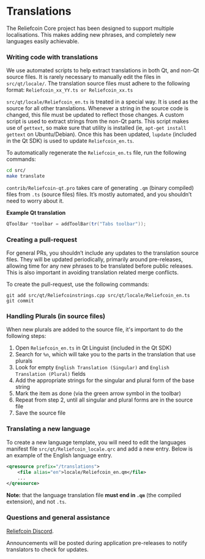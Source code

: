 Translations
============

The Reliefcoin Core project has been designed to support multiple localisations. This makes adding new phrases, and completely new languages easily achievable.

### Writing code with translations
We use automated scripts to help extract translations in both Qt, and non-Qt source files. It is rarely necessary to manually edit the files in `src/qt/locale/`. The translation source files must adhere to the following format:
`Reliefcoin_xx_YY.ts or Reliefcoin_xx.ts`

`src/qt/locale/Reliefcoin_en.ts` is treated in a special way. It is used as the source for all other translations. Whenever a string in the source code is changed, this file must be updated to reflect those changes. A custom script is used to extract strings from the non-Qt parts. This script makes use of `gettext`, so make sure that utility is installed (ie, `apt-get install gettext` on Ubuntu/Debian). Once this has been updated, `lupdate` (included in the Qt SDK) is used to update `Reliefcoin_en.ts`.

To automatically regenerate the `Reliefcoin_en.ts` file, run the following commands:
```sh
cd src/
make translate
```

`contrib/Reliefcoin-qt.pro` takes care of generating `.qm` (binary compiled) files from `.ts` (source files) files. It’s mostly automated, and you shouldn’t need to worry about it.

**Example Qt translation**
```cpp
QToolBar *toolbar = addToolBar(tr("Tabs toolbar"));
```

### Creating a pull-request
For general PRs, you shouldn’t include any updates to the translation source files. They will be updated periodically, primarily around pre-releases, allowing time for any new phrases to be translated before public releases. This is also important in avoiding translation related merge conflicts.

To create the pull-request, use the following commands:
```
git add src/qt/Reliefcoinstrings.cpp src/qt/locale/Reliefcoin_en.ts
git commit
```

### Handling Plurals (in source files)
When new plurals are added to the source file, it's important to do the following steps:

1. Open `Reliefcoin_en.ts` in Qt Linguist (included in the Qt SDK)
2. Search for `%n`, which will take you to the parts in the translation that use plurals
3. Look for empty `English Translation (Singular)` and `English Translation (Plural)` fields
4. Add the appropriate strings for the singular and plural form of the base string
5. Mark the item as done (via the green arrow symbol in the toolbar)
6. Repeat from step 2, until all singular and plural forms are in the source file
7. Save the source file

### Translating a new language
To create a new language template, you will need to edit the languages manifest file `src/qt/Reliefcoin_locale.qrc` and add a new entry. Below is an example of the English language entry.

```xml
<qresource prefix="/translations">
    <file alias="en">locale/Reliefcoin_en.qm</file>
    ...
</qresource>
```

**Note:** that the language translation file **must end in `.qm`** (the compiled extension), and not `.ts`.

### Questions and general assistance
[Reliefcoin Discord](https://discord.Reliefcoin.ch).

Announcements will be posted during application pre-releases to notify translators to check for updates.
